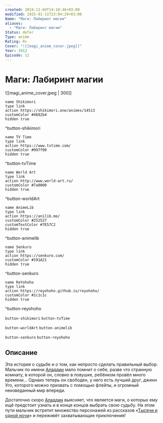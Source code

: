 ```yaml
---
created: 2024-11-04T14:18:46+03:00
modified: 2025-01-11T23:04:29+03:00
Name: "Маги: Лабиринт магии"
aliases:
  - "Маги: Лабиринт магии"
Status: defer
Type: anime
Rating: R+
Cover: "![[magi_anime_cover.jpeg]]"
Year: 2012
Episode: 11
---
```


# Маги: Лабиринт магии

![[magi_anime_cover.jpeg | 300]]

```button
name Shikimori
type link
action https://shikimori.one/animes/14513
customColor #4682b4
hidden true
```
^button-shikimori

```button
name TV Time
type link
action https://www.tvtime.com/
customColor #997f00
hidden true
```
^button-tvTime

```button
name World Art
type link
action http://www.world-art.ru/
customColor #7a0000
hidden true
```
^button-worldArt

```button
name AnimeLib
type link
action https://anilib.me/
customColor #252527
customTextColor #7E57C2
hidden true
```
^button-animelib

```button
name Senkuro
type link
action https://senkuro.com/
customColor #191A21
hidden true
```
^button-senkuro

```button
name ReYohoho
type link
action https://reyohoho.github.io/reyohoho/
customColor #1c1c1c
hidden true
```
^button-reyohoho

`button-shikimori` `button-tvTime`

`button-worldArt` `button-animelib`

`button-senkuro` `button-reyohoho`

## Описание

Эта история о судьбе и о том, как непросто сделать правильный выбор. Мальчик по имени [Аладдин](https://shikimori.one/characters/41949-aladdin) мало помнит о себе, разве что странную комнату, в которой он, словно в ловушке, ребёнком провёл много времени... Однако теперь он свободен, у него есть лучший друг, джинн Уго, которого можно призвать с помощью флейты, и огромный неизведанный мир впереди.

Достаточно скоро [Аладдин](https://shikimori.one/characters/41949-aladdin) выясняет, что является маги, о которых ему ещё предстоит узнать и в конце концов выбрать свою судьбу. На этом пути мальчик встретит множество персонажей из рассказов «[Тысячи и одной ночи](https://ru.wikipedia.org/wiki/Тысяча_и_одна_ночь)» и переживёт захватывающие приключения!
